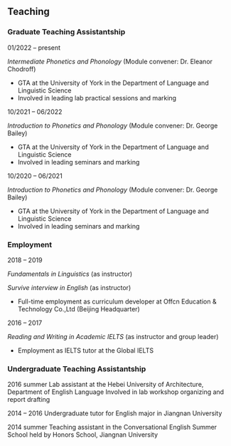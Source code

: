 ## Teaching

### Graduate Teaching Assistantship 
01/2022 – present

*Intermediate Phonetics and Phonology* (Module convener: Dr. Eleanor Chodroff)

- GTA at the University of York in the Department of Language and Linguistic Science
- Involved in leading lab practical sessions and marking

10/2021 – 06/2022

*Introduction to Phonetics and Phonology* (Module convener: Dr. George Bailey)

- GTA at the University of York in the Department of Language and Linguistic Science
- Involved in leading seminars and marking

10/2020 – 06/2021

*Introduction to Phonetics and Phonology* (Module convener: Dr. George Bailey)

- GTA at the University of York in the Department of Language and Linguistic Science
- Involved in leading seminars and marking

### Employment
2018 – 2019

*Fundamentals in Linguistics* (as instructor) 

*Survive interview in English* (as instructor)

 - Full-time employment as curriculum developer at Offcn Education & Technology Co.,Ltd (Beijing Headquarter) 

2016 – 2017

*Reading and Writing in Academic IELTS* (as instructor and group leader)

- Employment as IELTS tutor at the Global IELTS

### Undergraduate Teaching Assistantship
2016 summer
Lab assistant at the Hebei University of Architecture, Department of English Language Involved in lab workshop organizing and report drafting

2014 – 2016
Undergraduate tutor for English major in Jiangnan University

2014 summer
Teaching assistant in the Conversational English Summer School held by Honors School, Jiangnan University




